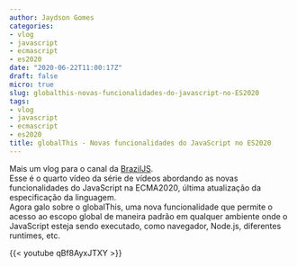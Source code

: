 ```yaml
---
author: Jaydson Gomes
categories:
- vlog
- javascript
- ecmascript
- es2020
date: "2020-06-22T11:00:17Z"
draft: false
micro: true
slug: globalthis-novas-funcionalidades-do-javascript-no-ES2020
tags:
- vlog
- javascript
- ecmascript
- es2020
title: globalThis - Novas funcionalidades do JavaScript no ES2020
---
```

Mais um vlog para o canal da [BrazilJS](https://www.youtube.com/user/BrazilJS).  
Esse é o quarto vídeo da série de vídeos abordando as novas funcionalidades do JavaScript na ECMA2020, última atualização da especificação da linguagem.  
Agora galo sobre o globalThis, uma nova funcionalidade que permite o acesso ao escopo global de maneira padrão em qualquer ambiente onde o JavaScript esteja sendo executado, como navegador, Node.js, diferentes runtimes, etc.  

{{< youtube qBf8AyxJTXY  >}}
